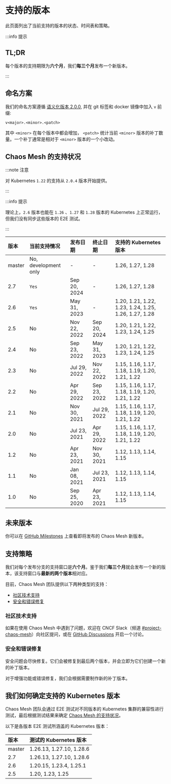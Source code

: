 # 支持的版本

此页面列出了当前支持的版本的状态、时间表和策略。

:::info 提示

## TL;DR

每个版本的支持期限为**六个月**，我们**每三个月**发布一个新版本。

:::

## 命名方案

我们的命名方案遵循 [语义化版本 2.0.0](https://semver.org/lang/zh-CN/), 并在 git 标签和 docker 镜像中加入 `v` 前缀:

```plain
v<major>.<minor>.<patch>
```

其中 `<minor>` 在每个版本中都会增加， `<patch>` 统计当前 `<minor>` 版本的补丁数量。一个补丁通常是相对于 `<minor>` 版本的一个小改动。

## Chaos Mesh 的支持状况

:::note 注意

对 Kubernetes `1.22` 的支持从 `2.0.4` 版本开始提供。

:::

:::info 提示

理论上，`2.6` 版本也能在 `1.26` 、`1.27` 和 `1.28` 版本的 Kubernetes 上正常运行，但我们没有同步这些版本的 E2E 测试。

:::

| 版本    | 当前支持情况          | 发布日期     | 终止日期     | 支持的 Kubernetes 版本                               |
| :------ | :-------------------- | :----------- | :----------- | :--------------------------------------------------- |
| master  | No, development only  | -            | -            | 1.26, 1.27, 1.28                                     |
| 2.7     | `Yes`                 | Sep 20, 2024 | -            | 1.26, 1.27, 1.28                                     |
| 2.6     | `Yes`                 | May 31, 2023 | -            | 1.20, 1.21, 1.22, 1.23, 1.24, 1.25, 1.26, 1.27, 1.28 |
| 2.5     | No                    | Nov 22, 2022 | Sep 20, 2024 | 1.20, 1.21, 1.22, 1.23, 1.24, 1.25                   |
| 2.4     | No                    | Sep 23, 2022 | May 31, 2023 | 1.20, 1.21, 1.22, 1.23, 1.24, 1.25                   |
| 2.3     | No                    | Jul 29, 2022 | Nov 22, 2022 | 1.15, 1.16, 1.17, 1.18, 1.19, 1.20, 1.21, 1.22       |
| 2.2     | No                    | Apr 29, 2022 | Sep 23, 2022 | 1.15, 1.16, 1.17, 1.18, 1.19, 1.20, 1.21, 1.22       |
| 2.1     | No                    | Nov 30, 2021 | Jul 29, 2022 | 1.15, 1.16, 1.17, 1.18, 1.19, 1.20, 1.21, 1.22       |
| 2.0     | No                    | Jul 23, 2021 | Apr 29, 2022 | 1.15, 1.16, 1.17, 1.18, 1.19, 1.20, 1.21, 1.22       |
| 1.2     | No                    | Apr 23, 2021 | Nov 30, 2021 | 1.12, 1.13, 1.14, 1.15                               |
| 1.1     | No                    | Jan 08, 2021 | Jul 23, 2021 | 1.12, 1.13, 1.14, 1.15                               |
| 1.0     | No                    | Sep 25, 2020 | Apr 23, 2021 | 1.12, 1.13, 1.14, 1.15                               |

## 未来版本

你可以在 [GitHub Milestones](https://github.com/chaos-mesh/chaos-mesh/milestones) 上查看即将发布的 Chaos Mesh 新版本。

## 支持策略

我们对每个发布分支的支持窗口是**六个月**。鉴于我们**每三个月**就会发布一个新的版本，该支持窗口与**最新的两个版本**相对应。

目前，Chaos Mesh 团队提供以下两种类型的支持：

- [社区技术支持](#社区技术支持)
- [安全和错误修复](#安全和错误修复)

### 社区技术支持

如果在使用 Chaos Mesh 中遇到了问题，欢迎在 CNCF Slack（频道 [#project-chaos-mesh](https://cloud-native.slack.com/archives/C0193VAV272)）向社区提问，或在 [GitHub Discussions](https://github.com/chaos-mesh/chaos-mesh/discussions) 开启一个讨论。

### 安全和错误修复

安全问题会尽快修复。它们会被修复到最后两个版本，并会立即为它们创建一个新的补丁版本。

对于增强功能或错误修复，我们会根据需要制作新的补丁版本。

## 我们如何确定支持的 Kubernetes 版本

Chaos Mesh 团队会通过 E2E 测试对不同版本的 Kubernetes 集群的兼容性进行测试，最后根据测试结果来确定 [Chaos Mesh 的支持状况](#chaos-mesh-的支持状况)。

以下是各版本 E2E 测试所涵盖的 Kubernetes 版本：

| 版本   | 测试的 Kubernetes 版本   |
| :----- | :----------------------- |
| master | 1.26.13, 1.27.10, 1.28.6 |
| 2.7    | 1.26.13, 1.27.10, 1.28.6 |
| 2.6    | 1.20.15, 1.23.4, 1.25.1  |
| 2.5    | 1.20, 1.23, 1.25         |
